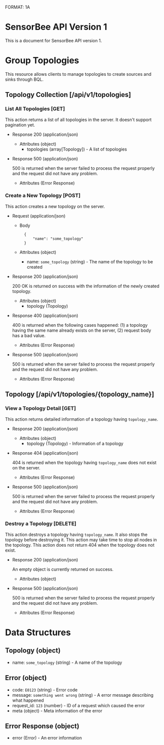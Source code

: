 FORMAT: 1A

# SensorBee API Version 1

This is a document for SensorBee API version 1.

# Group Topologies

This resource allows clients to manage topologies to create sources and sinks
through BQL.

## Topology Collection [/api/v1/topologies]

### List All Topologies [GET]

This action returns a list of all topologies in the server. It doesn't support
pagination yet.

+ Response 200 (application/json)
    + Attributes (object)
        + topologies (array[Topology]) - A list of topologies

+ Response 500 (application/json)

    500 is returned when the server failed to process the request properly and
    the request did not have any problem.

    + Attributes (Error Response)

### Create a New Topology [POST]

This action creates a new topology on the server.

+ Request (application/json)

    + Body

            {
                "name": "some_topology"
            }

    + Attributes (object)
        + name: `some_topology` (string) - The name of the topology to be created

+ Response 200 (application/json)

    200 OK is returned on success with the information of the newly created
    topology.

    + Attributes (object)
        + topology (Topology)

+ Response 400 (application/json)

    400 is returned when the following cases happened: (1) a topology having
    the same name already exists on the server, (2) request body has a bad
    value.

    + Attributes (Error Response)

+ Response 500 (application/json)

    500 is returned when the server failed to process the request properly and
    the request did not have any problem.

    + Attributes (Error Response)

## Topology [/api/v1/topologies/{topology_name}]

### View a Topology Detail [GET]

This action returns detailed information of a topology having `topology_name`.

+ Response 200 (application/json)
    + Attributes (object)
        + topology (Topology) - Information of a topology

+ Response 404 (application/json)

    404 is returned when the topology having `topology_name` does not exist
    on the server.

    + Attributes (Error Response)

+ Response 500 (application/json)

    500 is returned when the server failed to process the request properly and
    the request did not have any problem.

    + Attributes (Error Response)

### Destroy a Topology [DELETE]

This action destroys a topology having `topology_name`. It also stops the
topology before destroying it. This action may take time to stop all nodes in
the topology. This action does not return 404 when the topology does not exist.

+ Response 200 (application/json)

    An empty object is currently returned on success.

    + Attributes (object)

+ Response 500 (application/json)

    500 is returned when the server failed to process the request properly and
    the request did not have any problem.

    + Attributes (Error Response)

# Data Structures

## Topology (object)

+ name: `some_topology` (string) - A name of the topology

## Error (object)

+ code: `E0123` (string) - Error code
+ message: `something went wrong` (string) - A error message describing what happened
+ request_id: `123` (number) - ID of a request which caused the error
+ meta (object) - Meta information of the error

## Error Response (object)

+ error (Error) - An error information
